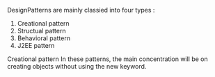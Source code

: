 DesignPatterns are mainly classied into four types : 
1. Creational pattern
2. Structual pattern
3. Behavioral pattern
4. J2EE pattern

Creational pattern
  In these patterns, the main concentration will be on creating objects without using the new keyword.
